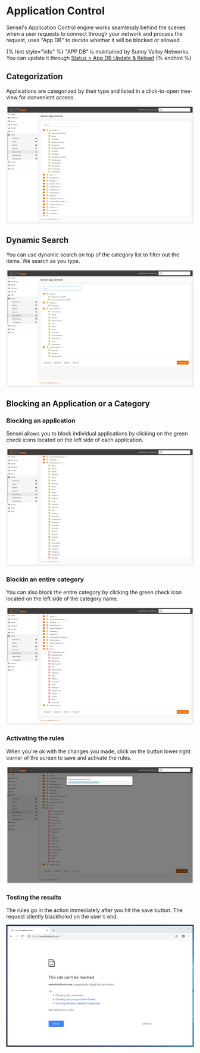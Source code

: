 # Application Control

Sensei's Application Control engine works seamlessly behind the scenes when a user requests to connect through your network and process the request, uses "App DB" to decide whether it will be blocked or allowed.

{% hint style="info" %}
"APP DB" is maintained by Sunny Valley Networks. You can update it through [Status &gt; App DB Update & Reload](status.md#app-db-update-and-reload)
{% endhint %}

## Categorization

Applications are categorized by their type and listed in a click-to-open tree-view for convenient access.

![App Control settings](../.gitbook/assets/sensei-m5-app-controls-1.png)

## Dynamic Search

You can use dynamic search on top of the category list to filter out the items. We search as you type.

![Dynamic search helps you to filter](../.gitbook/assets/sensei-m5-app-controls-1-search.png)

## Blocking an Application or a Category

### Blocking an application 

Sensei allows you to block individual applications by clicking on the green check icons located on the left side of each application.

![Blocking Facebook and a couple other social networks](../.gitbook/assets/sensei-m5-app-controls-2.png)

### Blockin an entire category

You can also block the entire category by clicking the green check icon located on the left side of the category name.

![](../.gitbook/assets/sensei-m5-app-controls-3.png)

### Activating the rules

When you're ok with the changes you made, click on the button lower right corner of the screen to save and activate the rules.

![Activating the rules](../.gitbook/assets/sensei-m5-app-controls-4.png)

### Testing the results

The rules go in the action immediately after you hit the save button. The request silently blackholed on the user's end.

![The user&apos;s browser screen when a site is blocked.](../.gitbook/assets/sensei-m5-app-controls-5-facebook.png)





